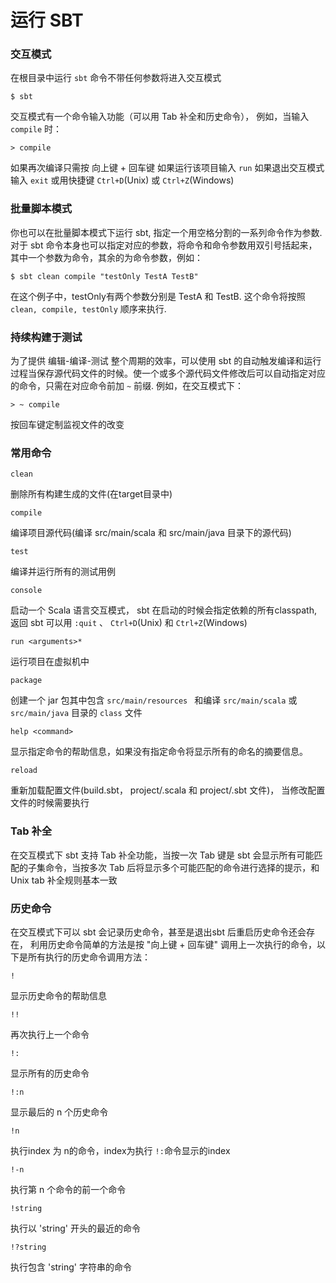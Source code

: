 # 运行 SBT

### 交互模式

在根目录中运行 `sbt` 命令不带任何参数将进入交互模式

```
$ sbt
```

交互模式有一个命令输入功能（可以用 Tab 补全和历史命令）， 例如，当输入 `compile` 时：

```
> compile
```

如果再次编译只需按 向上键 + 回车键
如果运行该项目输入 `run`
如果退出交互模式输入 `exit` 或用快捷键 `Ctrl+D`(Unix) 或 `Ctrl+Z`(Windows)

### 批量脚本模式

你也可以在批量脚本模式下运行 sbt, 指定一个用空格分割的一系列命令作为参数. 对于 sbt 命令本身也可以指定对应的参数，将命令和命令参数用双引号括起来，其中一个参数为命令，其余的为命令参数，例如：

```
$ sbt clean compile "testOnly TestA TestB"
```

在这个例子中，testOnly有两个参数分别是 TestA 和 TestB. 这个命令将按照 `clean, compile, testOnly` 顺序来执行.

### 持续构建于测试

为了提供 编辑-编译-测试 整个周期的效率，可以使用 sbt 的自动触发编译和运行过程当保存源代码文件的时候。使一个或多个源代码文件修改后可以自动指定对应的命令，只需在对应命令前加 `~` 前缀. 例如，在交互模式下：

```
> ~ compile
```

按回车键定制监视文件的改变

### 常用命令

`clean`

删除所有构建生成的文件(在target目录中)

`compile`

编译项目源代码(编译 src/main/scala 和 src/main/java 目录下的源代码)

`test`

编译并运行所有的测试用例

`console`

启动一个 Scala 语言交互模式， sbt 在启动的时候会指定依赖的所有classpath, 返回 sbt 可以用 `:quit` 、 `Ctrl+D`(Unix) 和 `Ctrl+Z`(Windows)

`run <arguments>*`

运行项目在虚拟机中

`package`

创建一个 jar 包其中包含 `src/main/resources ` 和编译 `src/main/scala` 或 `src/main/java` 目录的 `class` 文件

`help <command>`

显示指定命令的帮助信息，如果没有指定命令将显示所有的命名的摘要信息。

`reload`

重新加载配置文件(build.sbt， project/.scala 和 project/.sbt 文件)， 当修改配置文件的时候需要执行

### Tab 补全

在交互模式下 sbt 支持 Tab 补全功能，当按一次 Tab 键是 sbt 会显示所有可能匹配的子集命令，当按多次 Tab 后将显示多个可能匹配的命令进行选择的提示，和 Unix tab 补全规则基本一致

### 历史命令

在交互模式下可以 sbt 会记录历史命令，甚至是退出sbt 后重启历史命令还会存在， 利用历史命令简单的方法是按 "向上键 + 回车键" 调用上一次执行的命令，以下是所有执行的历史命令调用方法：

`!`

显示历史命令的帮助信息

`!!`

再次执行上一个命令

`!:`

显示所有的历史命令

`!:n`

显示最后的 n 个历史命令

`!n`

执行index 为 n的命令，index为执行 `!:`命令显示的index

`!-n`

执行第 n 个命令的前一个命令

`!string`

执行以 'string' 开头的最近的命令

`!?string`

执行包含 'string' 字符串的命令

